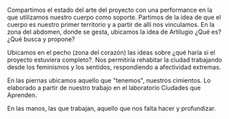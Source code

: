 Compartimos el estado del arte del proyecto con una performance en la que utilizamos nuestro cuerpo como soporte. Partimos de la idea de que el cuerpo es nuestro primer territorio y a partir de allí nos vinculamos. 
En la zona del abdomen, donde se gesta, ubicamos la idea de Artilugio ¿Qué es? ¿Qué busca y propone?

Ubicamos en el pecho (zona del corazón) las ideas sobre ¿qué haría si el proyecto estuviera completo?. Nos permitiría rehabitar la ciudad trabajando desde los feminismos y los sentidos, respondiendo a afectividad extremas.

En las piernas ubicamos aquello que "tenemos", nuestros cimientos. Lo elaborado a partir de nuestro trabajo en el laboratorio Ciudades que Aprenden.

En las manos, las que trabajan, aquello que nos falta hacer y profundizar. 
